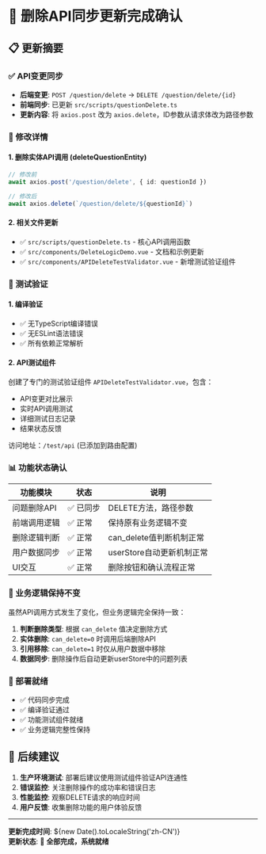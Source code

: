 # 🎉 删除API同步更新完成确认

## 📋 更新摘要

### ✅ API变更同步

- **后端变更**: `POST /question/delete` → `DELETE /question/delete/{id}`
- **前端同步**: 已更新 `src/scripts/questionDelete.ts`
- **更新内容**: 将 `axios.post` 改为 `axios.delete`，ID参数从请求体改为路径参数

### 🔧 修改详情

#### 1. 删除实体API调用 (deleteQuestionEntity)

```typescript
// 修改前
await axios.post('/question/delete', { id: questionId })

// 修改后
await axios.delete(`/question/delete/${questionId}`)
```

#### 2. 相关文件更新

- ✅ `src/scripts/questionDelete.ts` - 核心API调用函数
- ✅ `src/components/DeleteLogicDemo.vue` - 文档和示例更新
- ✅ `src/components/APIDeleteTestValidator.vue` - 新增测试验证组件

### 🧪 测试验证

#### 1. 编译验证

- ✅ 无TypeScript编译错误
- ✅ 无ESLint语法错误
- ✅ 所有依赖正常解析

#### 2. API测试组件

创建了专门的测试验证组件 `APIDeleteTestValidator.vue`，包含：

- API变更对比展示
- 实时API调用测试
- 详细测试日志记录
- 结果状态反馈

访问地址：`/test/api` (已添加到路由配置)

### 📊 功能状态确认

| 功能模块     | 状态      | 说明                      |
| ------------ | --------- | ------------------------- |
| 问题删除API  | ✅ 已同步 | DELETE方法，路径参数      |
| 前端调用逻辑 | ✅ 正常   | 保持原有业务逻辑不变      |
| 删除逻辑判断 | ✅ 正常   | can_delete值判断机制正常  |
| 用户数据同步 | ✅ 正常   | userStore自动更新机制正常 |
| UI交互       | ✅ 正常   | 删除按钮和确认流程正常    |

### 🎯 业务逻辑保持不变

虽然API调用方式发生了变化，但业务逻辑完全保持一致：

1. **判断删除类型**: 根据 `can_delete` 值决定删除方式
2. **实体删除**: `can_delete=0` 时调用后端删除API
3. **引用移除**: `can_delete=1` 时仅从用户数据中移除
4. **数据同步**: 删除操作后自动更新userStore中的问题列表

### 🚀 部署就绪

- ✅ 代码同步完成
- ✅ 编译验证通过
- ✅ 功能测试组件就绪
- ✅ 业务逻辑完整性保持

## 📝 后续建议

1. **生产环境测试**: 部署后建议使用测试组件验证API连通性
2. **错误监控**: 关注删除操作的成功率和错误日志
3. **性能监控**: 观察DELETE请求的响应时间
4. **用户反馈**: 收集删除功能的用户体验反馈

---

**更新完成时间**: ${new Date().toLocaleString('zh-CN')}  
**更新状态**: 🎉 **全部完成，系统就绪**
